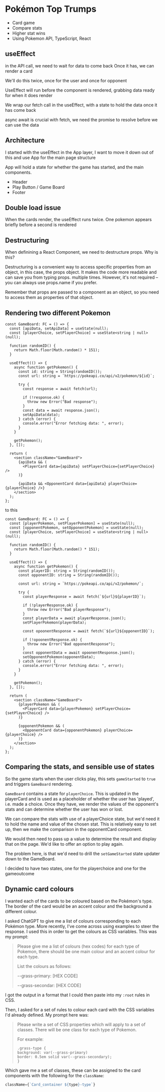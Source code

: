 # Pokémon Top Trumps

- Card game
- Compare stats
- Higher stat wins
- Using Pokemon API, TypeScript, React

## useEffect

in the API call, we need to wait for data to come back
Once it has, we can render a card

We'll do this twice, once for the user and once for opponent

UseEffect will run before the component is rendered, grabbing data ready for when it does render

We wrap our fetch call in the useEffect, with a state to hold the data once it has come back

async await is crucial with fetch, we need the promise to resolve before we can use the data

## Architecture

I started with the useEffect in the App layer, I want to move it down out of this and use App for the main page structure

App will hold a state for whether the game has started, and the main components.

- Header
- Play Button / Game Board
- Footer

## Double load issue

When the cards render, the useEffect runs twice. One pokemon appears briefly before a second is rendered

## Destructuring

When definining a React Component, we need to destructure props. Why is this?

Destructuring is a convenient way to access specific properties from an object, in this case, the props object. It makes the code more readable and can save you from typing props. multiple times. However, it's not required – you can always use props.name if you prefer.

Remember that props are passed to a component as an object, so you need to access them as properties of that object.

## Rendering two different Pokemon

```tsx
const GameBoard: FC = () => {
  const [apiData, setApiData] = useState(null);
  const [playerChoice, setPlayerChoice] = useState<string | null>(null);

  function randomID() {
    return Math.floor(Math.random() * 151);
  }

  useEffect(() => {
    async function getPokemon() {
      const id: string = String(randomID());
      const url: string = `https://pokeapi.co/api/v2/pokemon/${id}`;

      try {
        const response = await fetch(url);

        if (!response.ok) {
          throw new Error("Bad response");
        }
        const data = await response.json();
        setApiData(data);
      } catch (error) {
        console.error("Error fetching data: ", error);
      }
    }

    getPokemon();
  }, []);

  return (
    <section className="GameBoard">
      {apiData && (
        <PlayerCard data={apiData} setPlayerChoice={setPlayerChoice} />
      )}

      {apiData && <OpponentCard data={apiData} playerChoice={playerChoice} />}
    </section>
  );
};
```

to this

```tsx
const GameBoard: FC = () => {
  const [playerPokemon, setPlayerPokemon] = useState(null);
  const [opponentPokemon, setOpponentPokemon] = useState(null);
  const [playerChoice, setPlayerChoice] = useState<string | null>(null);

  function randomID() {
    return Math.floor(Math.random() * 151);
  }

  useEffect(() => {
    async function getPokemon() {
      const playerID: string = String(randomID());
      const opponentID: string = String(randomID());

      const url: string = `https://pokeapi.co/api/v2/pokemon/`;

      try {
        const playerResponse = await fetch(`${url}${playerID}`);

        if (!playerResponse.ok) {
          throw new Error("Bad playerResponse");
        }
        const playerData = await playerResponse.json();
        setPlayerPokemon(playerData);

        const opoonentResponse = await fetch(`${url}${opponentID}`);

        if (!opoonentResponse.ok) {
          throw new Error("Bad opponentResponse");
        }
        const opponentData = await opoonentResponse.json();
        setOpponentPokemon(opponentData);
      } catch (error) {
        console.error("Error fetching data: ", error);
      }
    }

    getPokemon();
  }, []);

  return (
    <section className="GameBoard">
      {playerPokemon && (
        <PlayerCard data={playerPokemon} setPlayerChoice={setPlayerChoice} />
      )}

      {opponentPokemon && (
        <OpponentCard data={opponentPokemon} playerChoice={playerChoice} />
      )}
    </section>
  );
};
```

## Comparing the stats, and sensible use of states

So the game starts when the user clicks play, this sets `gameStarted` to `true` and triggers `GameBoard` rendering.

`GameBoard` contains a state for `playerChoice`. This is updated in the playerCard and is used as a placeholder of whether the user has 'played', i.e. made a choice. Once they have, we render the values of the opponent's stats and can determine whether the user has won or lost.

We can compare the stats with use of a playerChoice state, but we'd need it to hold the name and value of the chosen stat. This is relatively easy to set up, then we make the comparison in the opponentCard component.

We would then need to pass up a value to determine the result and display that on the page. We'd like to offer an option to play again.

The problem here, is that we'd need to drill the `setGameStarted` state updater down to the GameBoard.

I decided to have two states, one for the playerchoice and one for the gameoutcome

## Dynamic card colours

I wanted each of the cards to be coloured based on the Pokémon's type. The border of the card would be an accent colour and the background a different colour.

I asked ChatGPT to give me a list of colours corresponding to each Pokémon type. More recently, I've come across using examples to steer the response. I used this in order to get the colours as CSS variables. This was my prompt:

> Please give me a list of colours (hex codes) for each type of Pokemon, there should be one main colour and an accent colour for each type.
>
> List the colours as follows:
>
> --grass-primary: [HEX CODE]
>
> --grass-secondar: [HEX CODE]

I got the output in a format that I could then paste into my `:root` rules in CSS.

Then, I asked for a set of rules to colour each card with the CSS variables I'd already defined. My prompt here was:

> Please write a set of CSS properties which will apply to a set of classes. There will be one class for each type of Pokemon.
>
> For example:
>
> ```
> .grass-type {
> background: var(--grass-primary)
> border: 0.5em solid var(--grass-secondary);
> }
> ```

Which gave me a set of classes, these can be assigned to the card components with the following for the `className`:

```js
className={`Card_container ${type}-type`}
```
